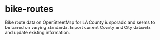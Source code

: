 # bike-routes
Bike route data on OpenStreetMap for LA County is sporadic and seems to be based on varying standards. Import current County and City datasets and update existing information.
